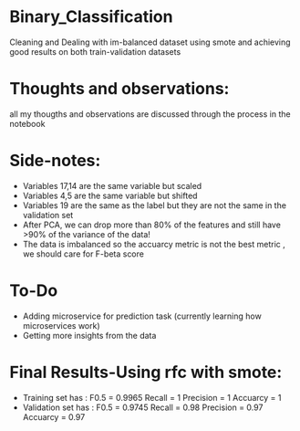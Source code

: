 # Binary_Classification
Cleaning and Dealing with im-balanced dataset using smote and achieving good results on both train-validation datasets

# Thoughts and observations:
all my thougths and observations are discussed through the process in the notebook

# Side-notes:
<ul>
  <li>Variables 17,14 are the same variable but scaled</li>
  <li>Variables 4,5 are the same variable but shifted</li>
  <li>Variables 19 are the same as the label but they are not the same in the validation set</li>
   <li>After PCA, we can drop more than 80% of the features and still have >90% of the variance of the data!</li>
  <li>The data is imbalanced so the accuarcy metric is not the best metric , we should care for F-beta score</li>
</ul>

# To-Do

<ul>
  <li>Adding microservice for prediction task (currently learning how microservices work)</li>
  <li>Getting more insights from the data</li>
</ul>

# Final Results-Using rfc with smote:
<ul>
  <li>Training set has : F0.5 = 0.9965  Recall = 1  Precision = 1  Accuarcy = 1</li>
  <li>Validation set has : F0.5 = 0.9745  Recall = 0.98  Precision = 0.97  Accuarcy = 0.97</li>
  
</ul>
